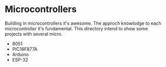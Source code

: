 # Microcontrollers 
 Building in microcontrollers it's awesome. The approch knowlodge to each microcontroller it's fundamental. This directory intend to show some projects with several micro. 
 
 - 8051
 - PIC16F877A
 - Arduino
 - ESP-32
